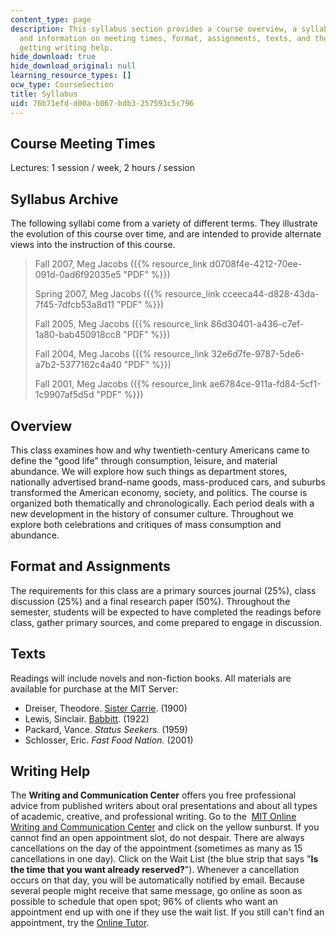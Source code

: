 ```yaml
---
content_type: page
description: This syllabus section provides a course overview, a syllabus archive,
  and information on meeting times, format, assignments, texts, and the Writing and
  getting writing help.
hide_download: true
hide_download_original: null
learning_resource_types: []
ocw_type: CourseSection
title: Syllabus
uid: 76b71efd-d00a-b067-bdb3-257593c5c796
---
```


Course Meeting Times
--------------------

Lectures: 1 session / week, 2 hours / session

Syllabus Archive
----------------

The following syllabi come from a variety of different terms. They illustrate the evolution of this course over time, and are intended to provide alternate views into the instruction of this course.

> Fall 2007, Meg Jacobs ({{% resource_link d0708f4e-4212-70ee-091d-0ad6f92035e5 "PDF" %}})
> 
> Spring 2007, Meg Jacobs ({{% resource_link cceeca44-d828-43da-7f45-7dfcb53a8d11 "PDF" %}})
> 
> Fall 2005, Meg Jacobs ({{% resource_link 86d30401-a436-c7ef-1a80-bab450918cc8 "PDF" %}})
> 
> Fall 2004, Meg Jacobs ({{% resource_link 32e6d7fe-9787-5de6-a7b2-5377162c4a40 "PDF" %}})
> 
> Fall 2001, Meg Jacobs ({{% resource_link ae6784ce-911a-fd84-5cf1-1c9907af5d5d "PDF" %}})

Overview
--------

This class examines how and why twentieth-century Americans came to define the "good life" through consumption, leisure, and material abundance. We will explore how such things as department stores, nationally advertised brand-name goods, mass-produced cars, and suburbs transformed the American economy, society, and politics. The course is organized both thematically and chronologically. Each period deals with a new development in the history of consumer culture. Throughout we explore both celebrations and critiques of mass consumption and abundance.

Format and Assignments
----------------------

The requirements for this class are a primary sources journal (25%), class discussion (25%) and a final research paper (50%). Throughout the semester, students will be expected to have completed the readings before class, gather primary sources, and come prepared to engage in discussion.

Texts
-----

Readings will include novels and non-fiction books. All materials are available for purchase at the MIT Server:

*   Dreiser, Theodore. [Sister Carrie](http://www.gutenberg.org/etext/233). (1900)
*   Lewis, Sinclair. [Babbitt](http://www.gutenberg.org/etext/1156). (1922)
*   Packard, Vance. _Status Seekers._ (1959)
*   Schlosser, Eric. _Fast Food Nation._ (2001)

Writing Help
------------

The **Writing and Communication Center** offers you free professional advice from published writers about oral presentations and about all types of academic, creative, and professional writing. Go to the  [MIT Online Writing and Communication Center](http://web.mit.edu/writing/) and click on the yellow sunburst. If you cannot find an open appointment slot, do not despair. There are always cancellations on the day of the appointment (sometimes as many as 15 cancellations in one day). Click on the Wait List (the blue strip that says "**Is the time that you want already reserved?**"). Whenever a cancellation occurs on that day, you will be automatically notified by email. Because several people might receive that same message, go online as soon as possible to schedule that open spot; 96% of clients who want an appointment end up with one if they use the wait list. If you still can't find an appointment, try the [Online Tutor](http://web.mit.edu/writing/Center/onlinetutor.html).